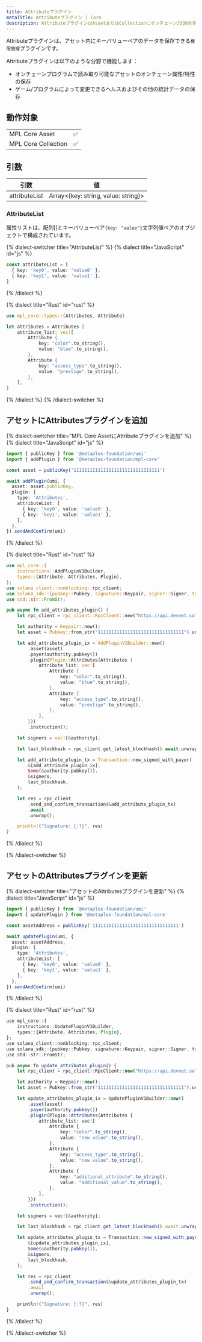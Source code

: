 ```yaml
---
title: Attributeプラグイン
metaTitle: Attributeプラグイン | Core
description: AttributeプラグインはAssetまたはCollectionにオンチェーンJSONを保存し、オンチェーンプログラムで読み取り可能にします。このプラグインをゲーミングやデータストレージで活用する方法を学びます。
---
```


Attributeプラグインは、アセット内にキーバリューペアのデータを保存できる`権限管理`プラグインです。

Attributeプラグインは以下のような分野で機能します：

- オンチェーンプログラムで読み取り可能なアセットのオンチェーン属性/特性の保存
- ゲーム/プログラムによって変更できるヘルスおよびその他の統計データの保存

## 動作対象

|                     |     |
| ------------------- | --- |
| MPL Core Asset      | ✅  |
| MPL Core Collection | ✅  |

## 引数

| 引数           | 値                                   |
| ------------- | ------------------------------------ |
| attributeList | Array<{key: string, value: string}> |

### AttributeList

属性リストは、配列[]とキーバリューペア`{key: "value"}`文字列値ペアのオブジェクトで構成されています。

{% dialect-switcher title="AttributeList" %}
{% dialect title="JavaScript" id="js" %}

```ts
const attributeList = [
  { key: 'key0', value: 'value0' },
  { key: 'key1', value: 'value1' },
]
```

{% /dialect %}

{% dialect title="Rust" id="rust" %}

```rust
use mpl_core::types::{Attributes, Attribute}

let attributes = Attributes {
    attribute_list: vec![
        Attribute {
            key: "color".to_string(),
            value: "blue".to_string(),
        },
        Attribute {
            key: "access_type".to_string(),
            value: "prestige".to_string(),
        },
    ],
}
```

{% /dialect %}
{% /dialect-switcher %}

## アセットにAttributesプラグインを追加

{% dialect-switcher title="MPL Core AssetにAttributeプラグインを追加" %}
{% dialect title="JavaScript" id="js" %}

```ts
import { publicKey } from '@metaplex-foundation/umi'
import { addPlugin } from '@metaplex-foundation/mpl-core'

const asset = publicKey('11111111111111111111111111111111')

await addPlugin(umi, {
  asset: asset.publicKey,
  plugin: {
    type: 'Attributes',
    attributeList: [
      { key: 'key0', value: 'value0' },
      { key: 'key1', value: 'value1' },
    ],
  },
}).sendAndConfirm(umi)
```

{% /dialect %}

{% dialect title="Rust" id="rust" %}

```rust
use mpl_core::{
    instructions::AddPluginV1Builder,
    types::{Attribute, Attributes, Plugin},
};
use solana_client::nonblocking::rpc_client;
use solana_sdk::{pubkey::Pubkey, signature::Keypair, signer::Signer, transaction::Transaction};
use std::str::FromStr;

pub async fn add_attributes_plugin() {
    let rpc_client = rpc_client::RpcClient::new("https://api.devnet.solana.com".to_string());

    let authority = Keypair::new();
    let asset = Pubkey::from_str("11111111111111111111111111111111").unwrap();

    let add_attribute_plugin_ix = AddPluginV1Builder::new()
        .asset(asset)
        .payer(authority.pubkey())
        .plugin(Plugin::Attributes(Attributes {
            attribute_list: vec![
                Attribute {
                    key: "color".to_string(),
                    value: "blue".to_string(),
                },
                Attribute {
                    key: "access_type".to_string(),
                    value: "prestige".to_string(),
                },
            ],
        }))
        .instruction();

    let signers = vec![&authority];

    let last_blockhash = rpc_client.get_latest_blockhash().await.unwrap();

    let add_attribute_plugin_tx = Transaction::new_signed_with_payer(
        &[add_attribute_plugin_ix],
        Some(&authority.pubkey()),
        &signers,
        last_blockhash,
    );

    let res = rpc_client
        .send_and_confirm_transaction(&add_attribute_plugin_tx)
        .await
        .unwrap();

    println!("Signature: {:?}", res)
}
```

{% /dialect %}

{% /dialect-switcher %}

## アセットのAttributesプラグインを更新

{% dialect-switcher title="アセットのAttributesプラグインを更新" %}
{% dialect title="JavaScript" id="js" %}

```ts
import { publicKey } from '@metaplex-foundation/umi'
import { updatePlugin } from '@metaplex-foundation/mpl-core'

const assetAddress = publicKey('11111111111111111111111111111111')

await updatePlugin(umi, {
  asset: assetAddress,
  plugin: {
    type: 'Attributes',
    attributeList: [
      { key: 'key0', value: 'value0' },
      { key: 'key1', value: 'value1' },
    ],
  },
}).sendAndConfirm(umi)
```

{% /dialect %}

{% dialect title="Rust" id="rust" %}

```ts
use mpl_core::{
    instructions::UpdatePluginV1Builder,
    types::{Attribute, Attributes, Plugin},
};
use solana_client::nonblocking::rpc_client;
use solana_sdk::{pubkey::Pubkey, signature::Keypair, signer::Signer, transaction::Transaction};
use std::str::FromStr;

pub async fn update_attributes_plugin() {
    let rpc_client = rpc_client::RpcClient::new("https://api.devnet.solana.com".to_string());

    let authority = Keypair::new();
    let asset = Pubkey::from_str("11111111111111111111111111111111").unwrap();

    let update_attributes_plugin_ix = UpdatePluginV1Builder::new()
        .asset(asset)
        .payer(authority.pubkey())
        .plugin(Plugin::Attributes(Attributes {
            attribute_list: vec![
                Attribute {
                    key: "color".to_string(),
                    value: "new value".to_string(),
                },
                Attribute {
                    key: "access_type".to_string(),
                    value: "new value".to_string(),
                },
                Attribute {
                    key: "additional_attribute".to_string(),
                    value: "additional_value".to_string(),
                },
            ],
        }))
        .instruction();

    let signers = vec![&authority];

    let last_blockhash = rpc_client.get_latest_blockhash().await.unwrap();

    let update_attributes_plugin_tx = Transaction::new_signed_with_payer(
        &[update_attributes_plugin_ix],
        Some(&authority.pubkey()),
        &signers,
        last_blockhash,
    );

    let res = rpc_client
        .send_and_confirm_transaction(&update_attributes_plugin_tx)
        .await
        .unwrap();

    println!("Signature: {:?}", res)
}
```

{% /dialect %}

{% /dialect-switcher %}